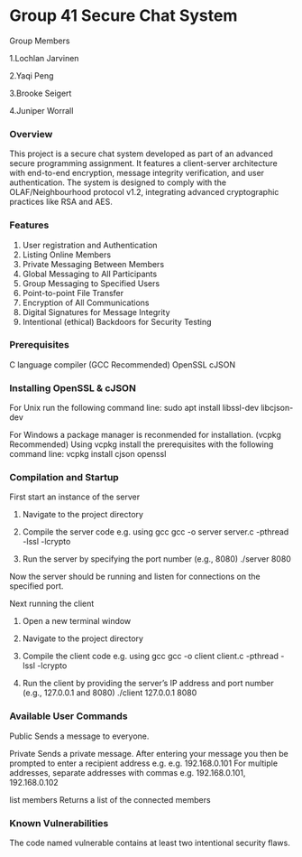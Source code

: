 # Group 41 Secure Chat System

Group Members

1.Lochlan Jarvinen

2.Yaqi Peng

3.Brooke Seigert

4.Juniper Worrall



### Overview

This project is a secure chat system developed as part of an advanced secure programming assignment.
It features a client-server architecture with end-to-end encryption, message integrity verification, 
and user authentication. The system is designed to comply with the OLAF/Neighbourhood protocol v1.2, 
integrating advanced cryptographic practices like RSA and AES.



### Features

1. User registration and Authentication
2. Listing Online Members
3. Private Messaging Between Members
4. Global Messaging to All Participants
5. Group Messaging to Specified Users
6. Point-to-point File Transfer
7. Encryption of All Communications
8. Digital Signatures for Message Integrity
9. Intentional (ethical) Backdoors for Security Testing



### Prerequisites

C language compiler (GCC Recommended)
OpenSSL
cJSON



### Installing OpenSSL & cJSON

For Unix run the following command line:
sudo apt install libssl-dev libcjson-dev

For Windows a package manager is reconmended for installation. (vcpkg Recommended)
Using vcpkg install the prerequisites with the following command line:
vcpkg install cjson openssl



### Compilation and Startup
									
First start an instance of the server

1. Navigate to the project directory

2. Compile the server code e.g. using gcc
gcc -o server server.c -pthread -lssl -lcrypto

3. Run the server by specifying the port number (e.g., 8080)
./server 8080

Now the server should be running and listen for connections on the specified port.

Next running the client

1. Open a new terminal window

2. Navigate to the project directory

3. Compile the client code e.g. using gcc
gcc -o client client.c -pthread -lssl -lcrypto

4. Run the client by providing the server’s IP address and port number (e.g., 127.0.0.1 and 8080)
./client 127.0.0.1 8080


	  
### Available User Commands

Public <message>
Sends a message to everyone.

Private <message> 
Sends a private message. After entering your message you then be prompted
to enter a recipient address e.g. e.g. 192.168.0.101 
For multiple addresses, separate addresses with commas e.g. 192.168.0.101, 192.168.0.102

list members
Returns a list of the connected members



### Known Vulnerabilities

The code named vulnerable contains at least two intentional security flaws.
